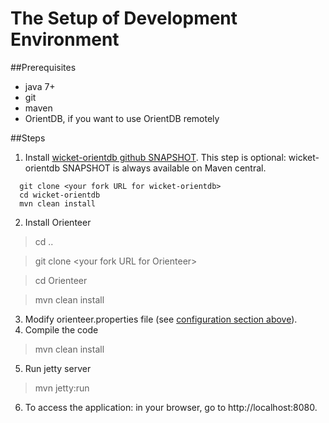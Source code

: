 # The Setup of Development Environment

##Prerequisites

* java 7+
* git
* maven
* OrientDB, if you want to use OrientDB remotely

##Steps
1. Install [wicket-orientdb github SNAPSHOT](https://github.com/OrienteerDW/wicket-orientdb). This step is optional: wicket-orientdb SNAPSHOT is always available on Maven central.
```  
  git clone <your fork URL for wicket-orientdb>
  cd wicket-orientdb
  mvn clean install
```
2. Install Orienteer

  >cd ..

  >git clone &lt;your fork URL for Orienteer&gt;

  >cd Orienteer

  >mvn clean install

3. Modify orienteer.properties file (see [configuration section above](https://orienteer.gitbooks.io/orienteer/content/editing_the_orienteer_configuration_file.html)).
4. Compile the code
  >mvn clean install
5. Run jetty server
  >mvn jetty:run
6. To access the application: in your browser, go to http://localhost:8080.